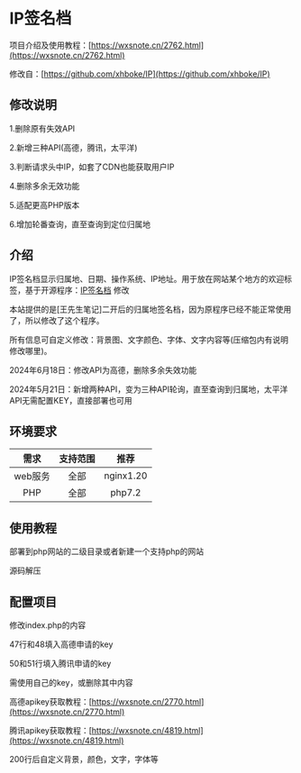 # IP签名档

项目介绍及使用教程：[https://wxsnote.cn/2762.html](https://wxsnote.cn/2762.html)

修改自：[https://github.com/xhboke/IP](https://github.com/xhboke/IP)

## 修改说明

1.删除原有失效API

2.新增三种API(高德，腾讯，太平洋)

3.判断请求头中IP，如套了CDN也能获取用户IP

4.删除多余无效功能

5.适配更高PHP版本

6.增加轮番查询，直至查询到定位归属地

## 介绍

IP签名档显示归属地、日期、操作系统、IP地址。用于放在网站某个地方的欢迎标签，基于开源程序：[IP签名档](https://github.com/xhboke/IP) 修改

本站提供的是[王先生笔记]二开后的归属地签名档，因为原程序已经不能正常使用了，所以修改了这个程序。

所有信息可自定义修改：背景图、文字颜色、字体、文字内容等(压缩包内有说明修改哪里)。

2024年6月18日：修改API为高德，删除多余失效功能

2024年5月21日：新增两种API，变为三种API轮询，直至查询到归属地，太平洋API无需配置KEY，直接部署也可用

## 环境要求

|需求|支持范围|推荐|
|:--:|:--:|:--:|
|web服务|全部|nginx1.20|
|PHP|全部|php7.2|

## 使用教程

部署到php网站的二级目录或者新建一个支持php的网站

源码解压

## 配置项目

修改index.php的内容

47行和48填入高德申请的key

50和51行填入腾讯申请的key

需使用自己的key，或删除其中内容

高德apikey获取教程：[https://wxsnote.cn/2770.html](https://wxsnote.cn/2770.html)

腾讯apikey获取教程：[https://wxsnote.cn/4819.html](https://wxsnote.cn/4819.html)

200行后自定义背景，颜色，文字，字体等
